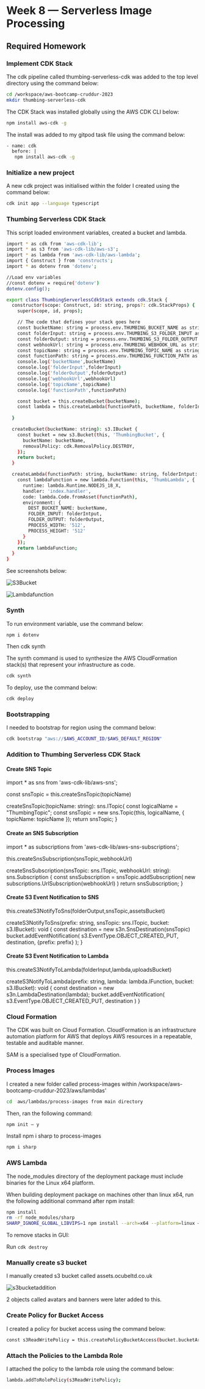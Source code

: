 # Week 8 — Serverless Image Processing

## Required Homework 

### Implement CDK Stack

The cdk pipeline called thumbing-serverless-cdk was added to the top level directory using the command below:

```sh
cd /workspace/aws-bootcamp-cruddur-2023
mkdir thumbing-serverless-cdk
```

The CDK Stack was installed globally using the AWS CDK CLI below:

```sh
npm install aws-cdk -g
```

The install was added to my gitpod task file using the command below:

```sh
- name: cdk
  before: |
   npm install aws-cdk -g
```

### Initialize a new project

A new cdk project was initialised within the folder I created using the command below:

```sh
cdk init app --language typescript
```
      
### Thumbing Serverless CDK Stack

This script loaded environment variables, created a bucket and lambda.

```sh
import * as cdk from 'aws-cdk-lib';
import * as s3 from 'aws-cdk-lib/aws-s3';
import * as lambda from 'aws-cdk-lib/aws-lambda';
import { Construct } from 'constructs';
import * as dotenv from 'dotenv';

//Load env variables
//const dotenv = require('dotenv')
dotenv.config();

export class ThumbingServerlessCdkStack extends cdk.Stack {
  constructor(scope: Construct, id: string, props?: cdk.StackProps) {
    super(scope, id, props);

    // The code that defines your stack goes here
    const bucketName: string = process.env.THUMBING_BUCKET_NAME as string;
    const folderInput: string = process.env.THUMBING_S3_FOLDER_INPUT as string;
    const folderOutput: string = process.env.THUMBING_S3_FOLDER_OUTPUT as string;
    const webhookUrl: string = process.env.THUMBING_WEBHOOK_URL as string;
    const topicName: string = process.env.THUMBING_TOPIC_NAME as string;
    const functionPath: string = process.env.THUMBING_FUNCTION_PATH as string;
    console.log('bucketName',bucketName)
    console.log('folderInput',folderInput)
    console.log('folderOutput',folderOutput)
    console.log('webhookUrl',webhookUrl)
    console.log('topicName',topicName)
    console.log('functionPath',functionPath)

    const bucket = this.createBucket(bucketName);
    const lambda = this.createLambda(functionPath, bucketName, folderInput, folderOutput);
    
  }

  createBucket(bucketName: string): s3.IBucket {
    const bucket = new s3.Bucket(this, 'ThumbingBucket', {
      bucketName: bucketName,
      removalPolicy: cdk.RemovalPolicy.DESTROY,
    });
    return bucket;
  }

  createLambda(functionPath: string, bucketName: string, folderIntput: string, folderOutput: string): lambda.IFunction {
    const lambdaFunction = new lambda.Function(this, 'ThumbLambda', {
      runtime: lambda.Runtime.NODEJS_18_X,
      handler: 'index.handler',
      code: lambda.Code.fromAsset(functionPath),
      environment: {
        DEST_BUCKET_NAME: bucketName,
        FOLDER_INPUT: folderIntput,
        FOLDER_OUTPUT: folderOutput,
        PROCESS_WIDTH: '512',
        PROCESS_HEIGHT: '512'
      }
    });
    return lambdaFunction;
  }
}
```

See screenshots below:

![S3Bucket](https://user-images.githubusercontent.com/129978840/232314987-c76e7e6b-dc1a-431a-91f7-6d9ead480b32.png)


![Lambdafunction](https://user-images.githubusercontent.com/129978840/232314997-e5c84afd-db8e-4a2a-9b46-b3aa72ead369.png)

### Synth

To run environment variable, use the command below:

```sh
npm i dotenv
```

Then cdk synth

The synth command is used to synthesize the AWS CloudFormation stack(s) that represent your infrastructure as code.

```sh
cdk synth
```

To deploy, use the command below:

```sh
cdk deploy
```

### Bootstrapping

I needed to bootstrap for region using the command below:

```sh
cdk bootstrap "aws://$AWS_ACCOUNT_ID/$AWS_DEFAULT_REGION"
```

### Addition to  Thumbing Serverless CDK Stack

#### Create SNS Topic

import * as sns from 'aws-cdk-lib/aws-sns';

const snsTopic = this.createSnsTopic(topicName)

createSnsTopic(topicName: string): sns.ITopic{
    const logicalName = "ThumbingTopic";
    const snsTopic = new sns.Topic(this, logicalName, {
      topicName: topicName
    });
    return snsTopic;
  }

#### Create an SNS Subscription

import * as subscriptions from 'aws-cdk-lib/aws-sns-subscriptions';

this.createSnsSubscription(snsTopic,webhookUrl)

createSnsSubscription(snsTopic: sns.ITopic, webhookUrl: string): sns.Subscription {
    const snsSubscription = snsTopic.addSubscription(
      new subscriptions.UrlSubscription(webhookUrl)
    )
    return snsSubscription;
  }
  
#### Create S3 Event Notification to SNS

 this.createS3NotifyToSns(folderOutput,snsTopic,assetsBucket)

 createS3NotifyToSns(prefix: string, snsTopic: sns.ITopic, bucket: s3.IBucket): void {
    const destination = new s3n.SnsDestination(snsTopic)
    bucket.addEventNotification(
      s3.EventType.OBJECT_CREATED_PUT, 
      destination,
      {prefix: prefix}
  );
}

#### Create S3 Event Notification to Lambda

this.createS3NotifyToLambda(folderInput,lambda,uploadsBucket)

createS3NotifyToLambda(prefix: string, lambda: lambda.IFunction, bucket: s3.IBucket): void {
    const destination = new s3n.LambdaDestination(lambda);
    bucket.addEventNotification(
      s3.EventType.OBJECT_CREATED_PUT,
      destination
  )
}

### Cloud Formation

The CDK was built on Cloud Formation. CloudFormation is an infrastructure automation platform for AWS that deploys AWS resources in a repeatable, testable and auditable manner.

SAM is a specialised type of CloudFormation.


### Process Images

I created a new folder called process-images within /workspace/aws-bootcamp-cruddur-2023/aws/lambdas'

```sh
cd  aws/lambdas/process-images from main directory
```

Then, ran the following command:

```sh
npm init – y
```

Install npm i sharp to process-images

```sh
npm i sharp
```

### AWS Lambda

The node_modules directory of the deployment package must include binaries for the Linux x64 platform.

When building deployment package on machines other than linux x64, run the following additional command after npm install:

```sh
npm install
rm -rf node_modules/sharp
SHARP_IGNORE_GLOBAL_LIBVIPS=1 npm install --arch=x64 --platform=linux –libc=glibc sharp
```

To remove stacks in GUI:

Run ```cdk destroy```


### Manually create s3 bucket

I manually created s3 bucket called assets.ocubeltd.co.uk


![s3bucketaddition](https://user-images.githubusercontent.com/129978840/232316688-85673ae6-8358-47ca-bfde-b481671dad42.png)

2 objects called avatars and banners were later added to this.


### Create Policy for Bucket Access

I created a policy for bucket access using the command below:

```sh
const s3ReadWritePolicy = this.createPolicyBucketAccess(bucket.bucketArn)
```

### Attach the Policies to the Lambda Role

I attached the policy to the lambda role using the command below:

```sh
lambda.addToRolePolicy(s3ReadWritePolicy);
```







